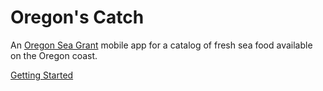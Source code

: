 # Oregon's Catch

An [Oregon Sea Grant](http://seagrant.oregonstate.edu/) mobile app for a catalog of fresh sea food available on the Oregon coast.

[Getting Started](https://github.com/osu-cass/seagrant-wiki/blob/master/docs/getting-started.md)
